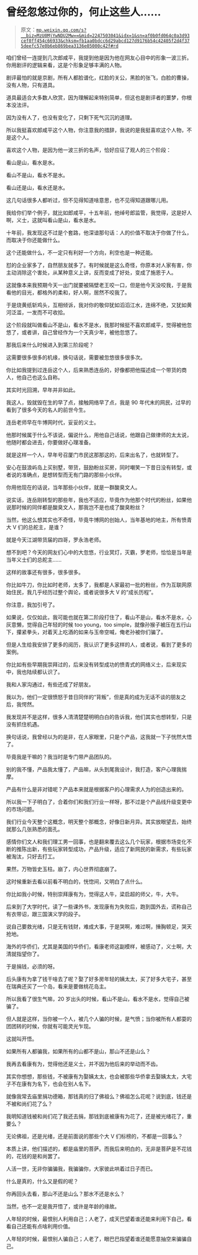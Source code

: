 # 曾经忽悠过你的，何止这些人......

> 原文：[`mp.weixin.qq.com/s?__biz=MzU0MjYwNDU2Mw==&mid=2247503041&idx=1&sn=af0b0fd064c0a3d93cef0ff454c66933&chksm=fb1aa0bdcc6d29abcd127d9176b54c42405f2d4f375deefc57e0b6eb869bea3136e05000c42f#rd`](http://mp.weixin.qq.com/s?__biz=MzU0MjYwNDU2Mw==&mid=2247503041&idx=1&sn=af0b0fd064c0a3d93cef0ff454c66933&chksm=fb1aa0bdcc6d29abcd127d9176b54c42405f2d4f375deefc57e0b6eb869bea3136e05000c42f#rd)

咱们曾经一连提到几次郎咸平，我提到他是因为他在网友心目中的形象一波三折。你用剧评的逻辑来看，这是个形象足够丰满的人物。 

剧评最怕的就是京剧，所有人都脸谱化，红脸的关公，黑脸的张飞，白脸的曹操，没有人物，只有道具。 

道具最适合大多数人欣赏，因为理解起来特别简单，但这也是剧评者的噩梦，你根本没法评。 

因为没有人了，也没有变化了，只剩下死气沉沉的道理。 

所以我挺喜欢郎咸平这个人物，你注意我的措辞，我说的是我挺喜欢这个人物，不是这个人。 

喜欢这个人物，是因为他一波三折的名声，恰好应征了观人的三个阶段：

看山是山，看水是水。

看山不是山，看水不是水。

看山还是山，看水还是水。

这几句话很多人都听过，但不见得知道啥意思，也不见得知道跟哪儿用。

我给你们举个例子，就比如郎咸平，十五年前，他绰号郎监管，我觉得，这是好人啊，义士，这就叫看山是山，看水是水。 

十年前，我发现这不过是个套路，他深谙那句话：人的价值不取决于你做了什么，而取决于你还能做什么。 

这个还能做什么，不一定只有利好一个方向，利空也是一种还能。

怼的企业家多了，自然朋友就多了。有时候就是这么奇怪，你原本对人家有害，你主动消除这个害处，从某种意义上讲，反而变成了好处，变成了施恩于人。 

这就像本来我预期今天一出门就要被隔壁老王咬一口，但是他今天没咬我，于是我看他的目光，都格外的柔和，好人啊，居然不咬我了。 

于是烧黄纸斩鸡头，互相倾诉，我对你的敬仰犹如滔滔江水，连绵不绝，又犹如黄河泛滥，一发而不可收拾。

这个阶段就叫做看山不是山，看水不是水，我那时候挺不喜欢郎咸平，觉得被他忽悠了，或者讲，自己曾经作为一个天真少年，被他忽悠了。 

那我后来什么时候进入到第三阶段呢？ 

这需要很多很多的机缘，换句话说，需要被忽悠很多很多次。 

你比如我提到过连岳这个人，后来熟悉连岳的，好像都把他描述成一个带货的商人，他自己也这么自称。 

其实时光回溯，早年并非如此。 

我这人，毁就毁在生的早了点，接触网络早了点，我是 90 年代末的网民，过早的看到了很多今天的名人的前世今生。

连岳老师早在牛博网时代，妥妥的义士。 

他那时候属于什么不该说，偏说什么，用他自己话说，他跟自己做律师的太太说，他随时都会进去，你要做好心理准备。 

就是这样一个人，早年号召厦门市民这那那这的，后来出名了，也就转型了。

安心在鼓浪屿岛上买别墅，带货，鼓励粉丝买房，同时嘲笑一下昔日没有转型，或者说的准确点，是想转型而无有门路的那些小伙伴。

你用他现在的话说，当年那些小伙伴，就是一群酸臭文人。 

说实话，连岳刚转型的那些年，我也不适应，毕竟作为他那个时代的粉丝，如果他说那时候的同伴都是酸臭文人，那我岂不是也成了酸臭粉丝？ 

当然，他这么想其实也不奇怪，毕竟牛博网的创始人，当年基地的地主，所有愤青大 V 们的总舵主，是谁？

就是今天江湖带货届的四哥，罗永浩老师。

想不到吧？今天的网友们心中的大忽悠，行业冥灯，灭霸，罗老师，恰恰是当年是当年义士们的总舵主...... 

这样的故事还有很多，很多很多。 

你比如牛刀，你比如时老师，太多了，我都是人家最初一批的粉丝，作为互联网原始住民，我几乎经历过整个舆论，或者说很多大 V 的“成长历程”。

你注意，我加引号了。

如果说，仅仅如此，我可能也就在第二阶段打住了，看山不是山，看水不是水，心灰意懒，觉得自己年轻的时候 too young，too simple，就像孙猴子被压在五行山下，攥紧拳头，对着天上吃酒的如来与玉帝空喊，俺老孙被你们骗了。

但是人生给我安排了更多的阅历，我认识了更多这样的人，或者说，看到了更多的案例。 

你比如有些早期我崇拜过的，后来没有转型成功的愤青式的网络义士，后来现实中，我也陆续都认识了。 

我和人家沟通过，有些还成了好朋友。

我以为，他们一定很愤怒于昔日同伴的“背叛”，但是真的成为无话不谈的朋友之后，我愕然。

我发现并不是这样，很多人清清楚楚明明白白的告诉我，他们其实也想转型，只是没有抓住机遇。 

换句话说，我曾经以为的是非，在人家眼里，只是个产品，这我就一下子恍然大悟了。 

毕竟我是干嘛的？我当时是专门带产品团队的。

别的我不懂，产品我太懂了，产品嘛，从头到尾我设计，我打造，客户心理我揣摩。 

产品有什么是非对错呢？产品本来就是根据客户的心理需求人为的创造出来的。

所以我一下子明白了，合着你们和我们行业一样呀，那不过是个产品线升级变更中的市场问题。 

我们行业今天整个这概念，明天整个那概念，好像日新月异。其实放眼望去，始终就那么几张熟悉的面孔。

感情你们文人和我们理工男一回事，也是翻来覆去这么几个玩家，根据市场变化不断的推陈出新，有些玩家转型成功，产品升级，适应了新网民的新需求，有些玩家被淘汰，只好去打工。

果然，万物皆史玉柱。崩了，内心世界彻底崩了。

这时候重新去看以前看不明白的，恍惚间，又明白了点什么。 

你比如我小时候，特别崇拜康有为，觉得这人牛，梁启超的师父，牛，大牛。 

后来到了大学时代，读了一些课外书，发现康有为失败后，跑到国外去，谎称自己有衣带诏，跟三国演义学的段子。 

说自己要救光绪，只是无有钱财，难成大事，于是哭啊，难过啊，捶胸顿足，哭天抢地。

海外的华侨们，尤其是美国的华侨们，看康老师这副模样，被感动了，义士啊，大清就指望你了。 

于是捐钱，必须的呀。 

后头康有为拿了钱干啥去了呢？娶了好多房年轻的姨太太，买了好多大宅子，甚至在瑞典还买了一个岛，看来是要做桃花岛主。

所以我看了很生气嘛，20 岁出头的时候，看山不是山，看水不是水，觉得自己被骗了。 

但人就是这样，当你被一个人，被几个人骗的时候，是气愤；当你被所有人都耍的团团转的时候，你就有可能灵光乍现。

这就叫开悟。

如果所有人都骗我，如果所有的山都不是山，那山不还是山么？ 

我再去看康有为，觉得他还是义士，并不因为他后来的举动而不齿。 

其实你想想，那些钱，不被康有为娶姨太太，也会被那些华侨拿去娶姨太太，大宅子不在康有为名下，也会在别人名下。

就像我常去庙里捐功德箱，那钱真的归了佛祖么？佛祖怎么花呢？说到底，钱还是不被和尚们花了么？ 

我明知道钱被和尚们花了我还去捐，那钱到底被康有为花了，还是被光绪花了，重要么？ 

无论佛祖，还是光绪，还是前面说的那些个大 V 们标榜的，不都是一回事么？ 

本质上讲，他们描述的，都是庙里的菩萨。而我后来明白的，无非是菩萨是不花钱的，花钱的是和尚罢了。 

人活一世，无非你骗骗我，我骗骗你，大家彼此哄着过日子而已。 

什么是真的，什么又是假的呢？ 

你再回头去看，那山不还是山么？那水不还是水么？

当然，也不一定是我开悟了，或许是年龄的缘故。

人年轻的时候，最恨别人利用自己；人老了，成天巴望着谁还能来利用下自己，看看自己还能有点啥利用价值。

人年轻的时候，最恨别人骗自己；人老了，眼巴巴指望着谁还能愿意抽空来骗骗自己。